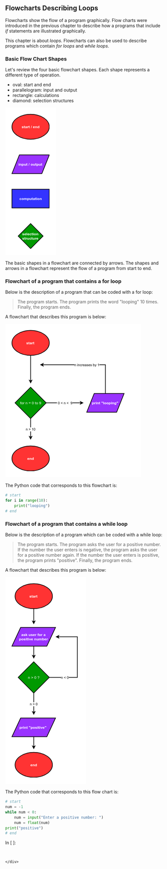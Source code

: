 
## Flowcharts Describing Loops
Flowcharts show the flow of a program graphically. Flow charts were introduced in the previous chapter to describe how a programs that include _if_ statements are illustrated graphically.

This chapter is about _loops_. Flowcharts can also be used to describe programs which contain _for loops_ and _while loops_.
### Basic Flow Chart Shapes
Let's review the four basic flowchart shapes. Each shape represents a different type of operation.

 * oval: start and end
 * parallelogram: input and output
 * rectangle: calculations
 * diamond: selection structures
 
![Four the four flowchart shapes: oval, parallelogram, rectangle, and diamond](images/four_flow_chart_shapes.png)
 
The basic shapes in a flowchart are connected by arrows. The shapes and arrows in a flowchart represent the flow of a program from start to end.
### Flowchart of a program that contains a for loop
Below is the description of a program that can be coded with a for loop:

 > The program starts. The program prints the word "looping" 10 times. Finally, the program ends.

A flowchart that describes this program is below:

![Flowchart of a program that contains a for loop](images/flow_chart_of_program_that_contains_a_for_loop.png)

The Python code that corresponds to this flowchart is:

```python
# start
for i in range(10):
    print("looping")
# end
```
### Flowchart of a program that contains a while loop
Below is the description of a program which can be coded with a while loop:

 > The program starts. The program asks the user for a positive number. If the number the user enters is negative, the program asks the user for a positive number again. If the number the user enters is positive, the program prints "positive". Finally, the program ends.

A flowchart that describes this program is below:

![flow chart of a program that contains a for loop](images/flow_chart_of_program_that_contains_a_while_loop.png)

The Python code that corresponds to this flow chart is:

```python
# start
num = -1
while num < 0:
    num = input("Enter a positive number: ")
    num = float(num)
print("positive")
# end
```
<div class="cell border-box-sizing code_cell rendered">
<div class="input">
<div class="prompt input_prompt">In&nbsp;[&nbsp;]:</div>
<div class="inner_cell">
    <div class="input_area">
<div class=" highlight hl-ipython3"><pre><span></span> 
</pre></div>

    </div>
</div>
</div>

</div>
 

